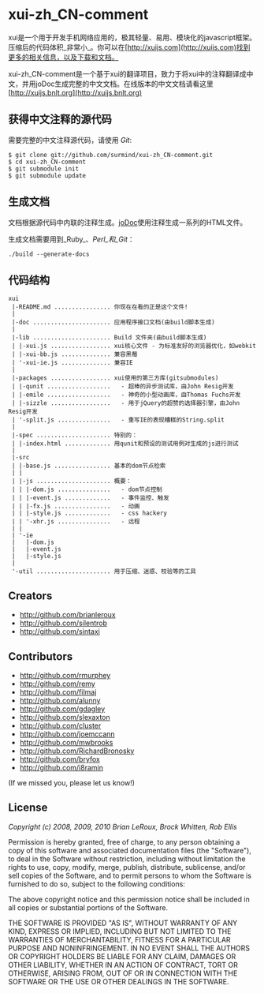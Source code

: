 xui-zh_CN-comment
=================

xui是一个用于开发手机网络应用的，极其轻量、易用、模块化的javascript框架。压缩后的代码体积_非常小_。你可以在[http://xuijs.com](http://xuijs.com)找到更多的相关信息，以及下载和文档。

xui-zh_CN-comment是一个基于xui的翻译项目，致力于将xui中的注释翻译成中文，并用joDoc生成完整的中文文档。在线版本的中文文档请看这里[http://xuijs.bnlt.org](http://xuijs.bnlt.org)

获得中文注释的源代码
--------------------

需要完整的中文注释源代码，请使用 _Git_:

    $ git clone git://github.com/surmind/xui-zh_CN-comment.git
    $ cd xui-zh_CN-comment
    $ git submodule init
    $ git submodule update

生成文档
--------

文档根据源代码中内联的注释生成。[joDoc](https://github.com/davebalmer/jodoc)使用注释生成一系列的HTML文件。

生成文档需要用到_Ruby_、_Perl_和_Git_：

    ./build --generate-docs

代码结构
--------

    xui
     |-README.md ................ 你现在在看的正是这个文件!
     |
     |-doc ...................... 应用程序接口文档(由build脚本生成)
     |
     |-lib ...................... Build 文件夹(由build脚本生成)
     | |-xui.js ................. xui核心文件 - 为标准友好的浏览器优化，如webkit
     | |-xui-bb.js .............. 兼容黑莓
     | '-xui-ie.js .............. 兼容IE
     |
     |-packages ................. xui使用的第三方库(gitsubmodules)
     | |-qunit ..................   - 超棒的异步测试库，由John Resig开发
     | |-emile ..................   - 神奇的小型动画库，由Thomas Fuchs开发
     | |-sizzle .................   - 用于jQuery的超赞的选择器引擎，由John Resig开发
     | '-split.js ...............   - 重写IE的表现糟糕的String.split
     |
     |-spec ..................... 特别的：
     | |-index.html ............. 用qunit和预设的测试用例对生成的js进行测试
     |
     |-src
     | |-base.js ................ 基本的dom节点检索
     | |
     | |-js ..................... 概要：
     | | |-dom.js ...............   - dom节点控制 
     | | |-event.js .............   - 事件监控、触发
     | | |-fx.js ................   - 动画
     | | |-style.js .............   - css hackery
     | | '-xhr.js ...............   - 远程
     | |
     | '-ie
     |   |-dom.js
     |   |-event.js
     |   |-style.js
     |
     '-util ..................... 用于压缩、迷惑、校验等的工具

Creators
--------

- http://github.com/brianleroux
- http://github.com/silentrob
- http://github.com/sintaxi


Contributors
------------

- http://github.com/rmurphey
- http://github.com/remy
- http://github.com/filmaj
- http://github.com/alunny
- http://github.com/gdagley
- http://github.com/slexaxton
- http://github.com/cluster
- http://github.com/joemccann
- http://github.com/mwbrooks
- http://github.com/RichardBronosky
- http://github.com/bryfox
- http://github.com/i8ramin

(If we missed you, please let us know!)

License
-------

_Copyright (c) 2008, 2009, 2010 Brian LeRoux, Brock Whitten, Rob Ellis_

Permission is hereby granted, free of charge, to any person obtaining
a copy of this software and associated documentation files (the
"Software"), to deal in the Software without restriction, including
without limitation the rights to use, copy, modify, merge, publish,
distribute, sublicense, and/or sell copies of the Software, and to
permit persons to whom the Software is furnished to do so, subject to
the following conditions:

The above copyright notice and this permission notice shall be included
in all copies or substantial portions of the Software.

THE SOFTWARE IS PROVIDED "AS IS", WITHOUT WARRANTY OF ANY KIND,
EXPRESS OR IMPLIED, INCLUDING BUT NOT LIMITED TO THE WARRANTIES OF
MERCHANTABILITY, FITNESS FOR A PARTICULAR PURPOSE AND NONINFRINGEMENT.
IN NO EVENT SHALL THE AUTHORS OR COPYRIGHT HOLDERS BE LIABLE FOR ANY
CLAIM, DAMAGES OR OTHER LIABILITY, WHETHER IN AN ACTION OF CONTRACT,
TORT OR OTHERWISE, ARISING FROM, OUT OF OR IN CONNECTION WITH THE
SOFTWARE OR THE USE OR OTHER DEALINGS IN THE SOFTWARE.
